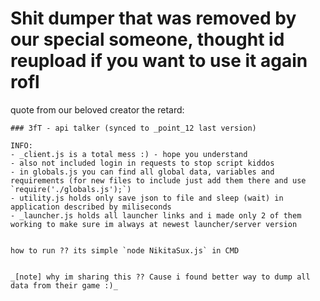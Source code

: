 # Shit dumper that was removed by our special someone, thought id reupload if you want to use it again rofl

quote from our beloved creator the retard:
```
### 3fT - api talker (synced to _point_12 last version)

INFO:
- _client.js is a total mess :) - hope you understand
- also not included login in requests to stop script kiddos
- in globals.js you can find all global data, variables and requirements (for new files to include just add them there and use `require('./globals.js');`)
- utility.js holds only save json to file and sleep (wait) in application described by miliseconds
- _launcher.js holds all launcher links and i made only 2 of them working to make sure im always at newest launcher/server version


how to run ?? its simple `node NikitaSux.js` in CMD


_[note] why im sharing this ?? Cause i found better way to dump all data from their game :)_
```
